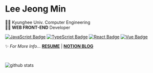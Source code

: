 # Lee Jeong Min
👩‍🎓 Kyunghee Univ. Computer Engineering  
👩‍💻 **WEB FRONT-END** Developer
  
[![JavaScript Badge](https://img.shields.io/badge/JavaScript-F7DF1E?style=flat-square&logo=JavaScript&logoColor=white)](https://javascript.info/)
[![TypeScript Badge](https://img.shields.io/badge/Typescript-235A97?style=flat-square&logo=Typescript&logoColor=white)](https://www.typescriptlang.org/)
[![React Badge](https://img.shields.io/badge/React-61DAFB?style=flat-square&logo=React&logoColor=white)](https://reactjs.org/)
[![Vue Badge](https://img.shields.io/badge/Vue-4FC08D?style=flat-square&logo=Vue.js&logoColor=white)](https://vuejs.org/)
  
✨ *For More Info...* **[RESUME](https://www.notion.so/2739387474ca4389bbadd9e9b627b570)** | **[NOTION BLOG](https://www.notion.so/danmin20/Jeongmin-Lee-c92d4134bdb545b28d9895333292bd5c)**

<br>
<div>
  
  ![github stats](https://github-readme-stats.vercel.app/api?username=danmin20)

</div>
